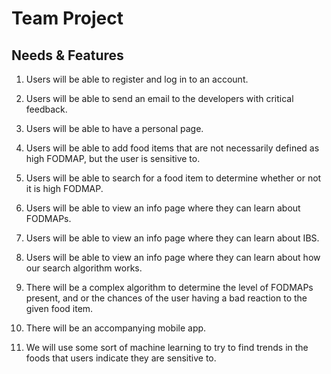 # **Team Project**
## **Needs & Features**

1. Users will be able to register and log in to an account.

1. Users will be able to send an email to the developers with critical feedback.

1. Users will be able to have a personal page.

1. Users will be able to add food items that are not necessarily defined as high FODMAP, but the user is sensitive to.

1. Users will be able to search for a food item to determine whether or not it is high FODMAP.

1. Users will be able to view an info page where they can learn about FODMAPs.

1. Users will be able to view an info page where they can learn about IBS.

1. Users will be able to view an info page where they can learn about how our search algorithm works.

1. There will be a complex algorithm to determine the level of FODMAPs present, and or the chances of the user having a bad reaction to the given food item.

1. There will be an accompanying mobile app.

1. We will use some sort of machine learning to try to find trends in the foods that users indicate they are sensitive to.